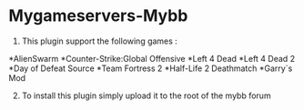 Mygameservers-Mybb
==================
1. This plugin support the following games :

*AlienSwarm
*Counter-Strike:Global Offensive
*Left 4 Dead
*Left 4 Dead 2
*Day of Defeat Source
*Team Fortress 2
*Half-Life 2 Deathmatch
*Garry`s Mod

2. To install this plugin simply upload it to the root of the mybb forum
